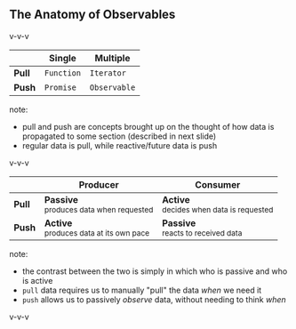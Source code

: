 ## The Anatomy of Observables

v-v-v

|          | Single     | Multiple     |
|----------|------------|--------------|
| **Pull** | `Function` | `Iterator`   |
| **Push** | `Promise`  | `Observable` |

note:

- pull and push are concepts brought up on the thought of how data is propagated to some section (described in next slide)
- regular data is pull, while reactive/future data is push

v-v-v

|          | Producer | Consumer |
|----------|----------|----------|
| **Pull** | **Passive**<br><small>produces data when requested</small> | **Active**<br><small>decides when data is requested</small> |
| **Push** | **Active**<br><small>produces data at its own pace</small> | **Passive**<br><small>reacts to received data</small>       |

note:

- the contrast between the two is simply in which who is passive and who is active
- `pull` data requires us to manually "pull" the data _when_ we need it
- `push` allows us to passively _observe_ data, without needing to think _when_

v-v-v


